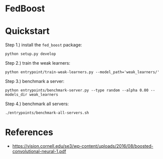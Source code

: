 # FedBoost

# Quickstart

Step 1.) install the `fed_boost` package:
```
python setup.py develop
```

Step 2.) train the weak learners:

```
python entrypoint/train-weak-learners.py --model_path='weak_learners/'
```

Step 3.) benchmark a server:
```
python entrypoints/benchmark-server.py --type random --alpha 0.00 --models_dir weak_learners
```

Step 4.) benchmark all servers:
```
./entrypoints/benchmark-all-servers.sh
```

# References

- https://vision.cornell.edu/se3/wp-content/uploads/2016/08/boosted-convolutional-neural-1.pdf
